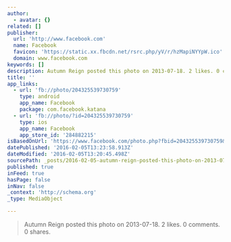 ```yaml
---
author:
  - avatar: {}
related: []
publisher:
  url: 'http://www.facebook.com'
  name: Facebook
  favicon: 'https://static.xx.fbcdn.net/rsrc.php/yV/r/hzMapiNYYpW.ico'
  domain: www.facebook.com
keywords: []
description: Autumn Reign posted this photo on 2013-07-18. 2 likes. 0 comments. 0 shares.
title: ''
app_links:
  - url: 'fb://photo/204325539730759'
    type: android
    app_name: Facebook
    package: com.facebook.katana
  - url: 'fb://photo/?id=204325539730759'
    type: ios
    app_name: Facebook
    app_store_id: '284882215'
isBasedOnUrl: 'https://www.facebook.com/photo.php?fbid=204325539730759&set=pb.100004599423907.-2207520000.1454678416.&type=3&size=531%2C594'
datePublished: '2016-02-05T13:23:58.913Z'
dateModified: '2016-02-05T13:20:45.498Z'
sourcePath: _posts/2016-02-05-autumn-reign-posted-this-photo-on-2013-07-18-2-likes-0-com.md
published: true
inFeed: true
hasPage: false
inNav: false
_context: 'http://schema.org'
_type: MediaObject

---
```

> Autumn Reign posted this photo on 2013-07-18&period; 2 likes&period; 0 comments&period; 0 shares&period;
